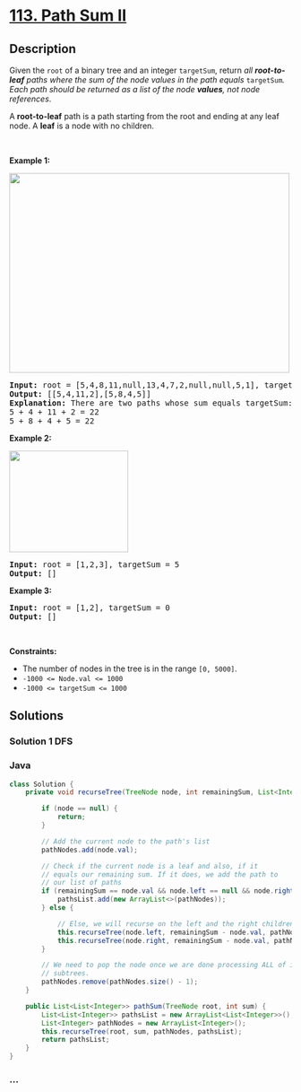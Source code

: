 # [113. Path Sum II](https://leetcode.com/problems/path-sum-ii)

## Description

<p>Given the <code>root</code> of a binary tree and an integer <code>targetSum</code>, return <em>all <strong>root-to-leaf</strong> paths where the sum of the node values in the path equals </em><code>targetSum</code><em>. Each path should be returned as a list of the node <strong>values</strong>, not node references</em>.</p>

<p>A <strong>root-to-leaf</strong> path is a path starting from the root and ending at any leaf node. A <strong>leaf</strong> is a node with no children.</p>

<p>&nbsp;</p>
<p><strong>Example 1:</strong></p>
<img alt="" src="https://assets.leetcode.com/uploads/2021/01/18/pathsumii1.jpg" style="width: 500px; height: 356px;" />
<pre>
<strong>Input:</strong> root = [5,4,8,11,null,13,4,7,2,null,null,5,1], targetSum = 22
<strong>Output:</strong> [[5,4,11,2],[5,8,4,5]]
<strong>Explanation:</strong> There are two paths whose sum equals targetSum:
5 + 4 + 11 + 2 = 22
5 + 8 + 4 + 5 = 22
</pre>

<p><strong>Example 2:</strong></p>
<img alt="" src="https://assets.leetcode.com/uploads/2021/01/18/pathsum2.jpg" style="width: 212px; height: 181px;" />
<pre>
<strong>Input:</strong> root = [1,2,3], targetSum = 5
<strong>Output:</strong> []
</pre>

<p><strong>Example 3:</strong></p>

<pre>
<strong>Input:</strong> root = [1,2], targetSum = 0
<strong>Output:</strong> []
</pre>

<p>&nbsp;</p>
<p><strong>Constraints:</strong></p>

<ul>
	<li>The number of nodes in the tree is in the range <code>[0, 5000]</code>.</li>
	<li><code>-1000 &lt;= Node.val &lt;= 1000</code></li>
	<li><code>-1000 &lt;= targetSum &lt;= 1000</code></li>
</ul>


## Solutions

<!-- tabs:start -->

### Solution 1 DFS
### **Java**

```java
class Solution {
    private void recurseTree(TreeNode node, int remainingSum, List<Integer> pathNodes, List<List<Integer>> pathsList) {

        if (node == null) {
            return;
        }

        // Add the current node to the path's list
        pathNodes.add(node.val);

        // Check if the current node is a leaf and also, if it
        // equals our remaining sum. If it does, we add the path to
        // our list of paths
        if (remainingSum == node.val && node.left == null && node.right == null) {
            pathsList.add(new ArrayList<>(pathNodes));
        } else {

            // Else, we will recurse on the left and the right children
            this.recurseTree(node.left, remainingSum - node.val, pathNodes, pathsList);
            this.recurseTree(node.right, remainingSum - node.val, pathNodes, pathsList);
        }

        // We need to pop the node once we are done processing ALL of it's
        // subtrees.
        pathNodes.remove(pathNodes.size() - 1);
    }

    public List<List<Integer>> pathSum(TreeNode root, int sum) {
        List<List<Integer>> pathsList = new ArrayList<List<Integer>>();
        List<Integer> pathNodes = new ArrayList<Integer>();
        this.recurseTree(root, sum, pathNodes, pathsList);
        return pathsList;
    }
}
```

### **...**

```

```

<!-- tabs:end -->